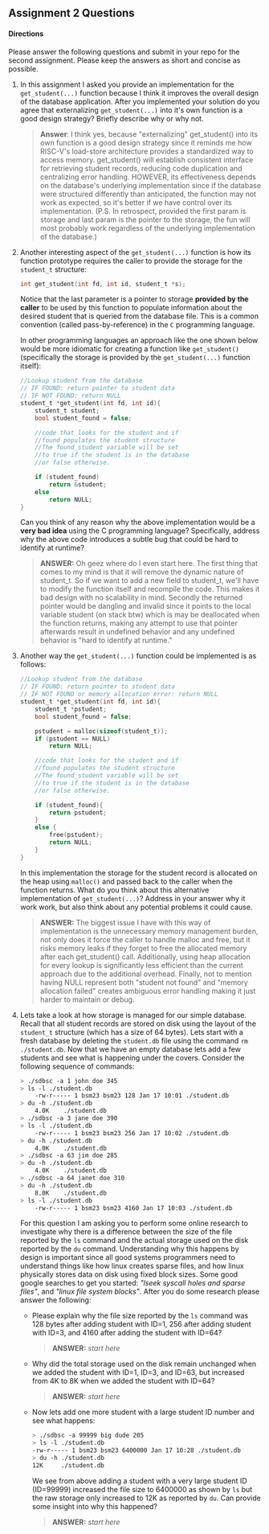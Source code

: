 ## Assignment 2 Questions

#### Directions

Please answer the following questions and submit in your repo for the second assignment. Please keep the answers as short and concise as possible.

1. In this assignment I asked you provide an implementation for the `get_student(...)` function because I think it improves the overall design of the database application. After you implemented your solution do you agree that externalizing `get_student(...)` into it's own function is a good design strategy? Briefly describe why or why not.

   > **Answer**: I think yes, because "externalizing" get_student() into its own function is a good design strategy since it reminds me how RISC-V's load-store architecture provides a standardized way to access memory. get_student() will establish consistent interface for retrieving student records, reducing code duplication and centralizing error handling. HOWEVER, its effectiveness depends on the database's underlying implementation since if the database were structured differently than anticipated, the function may not work as expected, so it's better if we have control over its implementation. (P.S. In retrospect, provided the first param is storage and last param is the pointer to the storage, the fun will most probably work regardless of the underlying implementation of the database.)

2. Another interesting aspect of the `get_student(...)` function is how its function prototype requires the caller to provide the storage for the `student_t` structure:

   ```c
   int get_student(int fd, int id, student_t *s);
   ```

   Notice that the last parameter is a pointer to storage **provided by the caller** to be used by this function to populate information about the desired student that is queried from the database file. This is a common convention (called pass-by-reference) in the `C` programming language.

   In other programming languages an approach like the one shown below would be more idiomatic for creating a function like `get_student()` (specifically the storage is provided by the `get_student(...)` function itself):

   ```c
   //Lookup student from the database
   // IF FOUND: return pointer to student data
   // IF NOT FOUND: return NULL
   student_t *get_student(int fd, int id){
       student_t student;
       bool student_found = false;

       //code that looks for the student and if
       //found populates the student structure
       //The found_student variable will be set
       //to true if the student is in the database
       //or false otherwise.

       if (student_found)
           return &student;
       else
           return NULL;
   }
   ```

   Can you think of any reason why the above implementation would be a **very bad idea** using the C programming language? Specifically, address why the above code introduces a subtle bug that could be hard to identify at runtime?

   > **ANSWER:** Oh geez where do I even start here. The first thing that comes to my mind is that it will remove the dynamic nature of student_t. So if we want to add a new field to student_t, we'll have to modify the function itself and recompile the code. This makes it bad design with no scalability in mind. Secondly the returned pointer would be dangling and invalid since it points to the local variable student (on stack btw) which is may be deallocated when the function returns, making any attempt to use that pointer afterwards result in undefined behavior and any undefined behavior is "hard to identify at runtime."

3. Another way the `get_student(...)` function could be implemented is as follows:

   ```c
   //Lookup student from the database
   // IF FOUND: return pointer to student data
   // IF NOT FOUND or memory allocation error: return NULL
   student_t *get_student(int fd, int id){
       student_t *pstudent;
       bool student_found = false;

       pstudent = malloc(sizeof(student_t));
       if (pstudent == NULL)
           return NULL;

       //code that looks for the student and if
       //found populates the student structure
       //The found_student variable will be set
       //to true if the student is in the database
       //or false otherwise.

       if (student_found){
           return pstudent;
       }
       else {
           free(pstudent);
           return NULL;
       }
   }
   ```

   In this implementation the storage for the student record is allocated on the heap using `malloc()` and passed back to the caller when the function returns. What do you think about this alternative implementation of `get_student(...)`? Address in your answer why it work work, but also think about any potential problems it could cause.

   > **ANSWER:** The biggest issue I have with this way of implementation is the unnecessary memory management burden, not only does it force the caller to handle malloc and free, but it risks memory leaks if they forget to free the allocated memory after each get_student() call. Additionally, using heap allocation for every lookup is significantly less efficient than the current approach due to the additional overhead. Finally, not to mention having NULL represent both "student not found" and "memory allocation failed" creates ambiguous error handling making it just harder to maintain or debug.

4. Lets take a look at how storage is managed for our simple database. Recall that all student records are stored on disk using the layout of the `student_t` structure (which has a size of 64 bytes). Lets start with a fresh database by deleting the `student.db` file using the command `rm ./student.db`. Now that we have an empty database lets add a few students and see what is happening under the covers. Consider the following sequence of commands:

   ```bash
   > ./sdbsc -a 1 john doe 345
   > ls -l ./student.db
       -rw-r----- 1 bsm23 bsm23 128 Jan 17 10:01 ./student.db
   > du -h ./student.db
       4.0K    ./student.db
   > ./sdbsc -a 3 jane doe 390
   > ls -l ./student.db
       -rw-r----- 1 bsm23 bsm23 256 Jan 17 10:02 ./student.db
   > du -h ./student.db
       4.0K    ./student.db
   > ./sdbsc -a 63 jim doe 285
   > du -h ./student.db
       4.0K    ./student.db
   > ./sdbsc -a 64 janet doe 310
   > du -h ./student.db
       8.0K    ./student.db
   > ls -l ./student.db
       -rw-r----- 1 bsm23 bsm23 4160 Jan 17 10:03 ./student.db
   ```

   For this question I am asking you to perform some online research to investigate why there is a difference between the size of the file reported by the `ls` command and the actual storage used on the disk reported by the `du` command. Understanding why this happens by design is important since all good systems programmers need to understand things like how linux creates sparse files, and how linux physically stores data on disk using fixed block sizes. Some good google searches to get you started: _"lseek syscall holes and sparse files"_, and _"linux file system blocks"_. After you do some research please answer the following:

   - Please explain why the file size reported by the `ls` command was 128 bytes after adding student with ID=1, 256 after adding student with ID=3, and 4160 after adding the student with ID=64?

     > **ANSWER:** _start here_

   - Why did the total storage used on the disk remain unchanged when we added the student with ID=1, ID=3, and ID=63, but increased from 4K to 8K when we added the student with ID=64?

     > **ANSWER:** _start here_

   - Now lets add one more student with a large student ID number and see what happens:

     ```bash
     > ./sdbsc -a 99999 big dude 205
     > ls -l ./student.db
     -rw-r----- 1 bsm23 bsm23 6400000 Jan 17 10:28 ./student.db
     > du -h ./student.db
     12K     ./student.db
     ```

     We see from above adding a student with a very large student ID (ID=99999) increased the file size to 6400000 as shown by `ls` but the raw storage only increased to 12K as reported by `du`. Can provide some insight into why this happened?

     > **ANSWER:** _start here_
